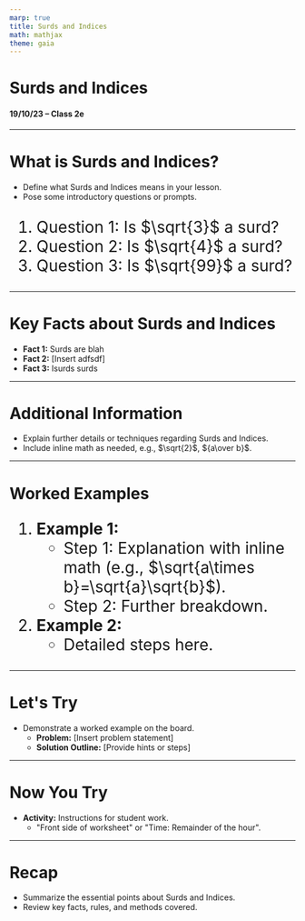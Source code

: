```yaml
---
marp: true
title: Surds and Indices
math: mathjax
theme: gaia
---
```


# Surds and Indices
#### 19/10/23 – Class 2e

----
# What is Surds and Indices?
* Define what Surds and Indices means in your lesson.
* Pose some introductory questions or prompts.

<style scoped>
ol {
  font-size: 28px;
}
</style>

1. Question 1: Is $\sqrt{3}$ a surd?
2. Question 2: Is $\sqrt{4}$ a surd?
3. Question 3: Is $\sqrt{99}$ a surd?

----
# Key Facts about Surds and Indices
* **Fact 1:** Surds are blah
* **Fact 2:** [Insert adfsdf]
* **Fact 3:** Isurds surds

----
# Additional Information
* Explain further details or techniques regarding Surds and Indices.
* Include inline math as needed, e.g., $\sqrt{2}$, ${a\over b}$.

----
# Worked Examples
1. **Example 1:**  
   - Step 1: Explanation with inline math (e.g., $\sqrt{a\times b}=\sqrt{a}\sqrt{b}$).
   - Step 2: Further breakdown.
2. **Example 2:**  
   - Detailed steps here.

----
# Let's Try
* Demonstrate a worked example on the board.
  - **Problem:** [Insert problem statement]
  - **Solution Outline:** [Provide hints or steps]

----
# Now You Try
* **Activity:** Instructions for student work.
  - "Front side of worksheet" or "Time: Remainder of the hour".

----
# Recap
* Summarize the essential points about Surds and Indices.
* Review key facts, rules, and methods covered.